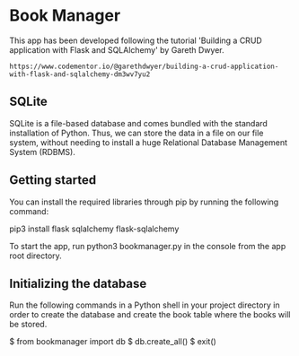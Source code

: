 # Book Manager

This app has been developed following the tutorial 'Building a CRUD application with Flask and SQLAlchemy' by Gareth Dwyer.

`https://www.codementor.io/@garethdwyer/building-a-crud-application-with-flask-and-sqlalchemy-dm3wv7yu2`

## SQLite

SQLite is a file-based database and comes bundled with the standard installation of Python. Thus, we can store the data in a file on our file system, without needing to install a huge Relational Database Management System (RDBMS).

## Getting started

You can install the required libraries through pip by running the following command:

pip3 install flask sqlalchemy flask-sqlalchemy

To start the app, run python3 bookmanager.py in the console from the app root directory.

## Initializing the database

Run the following commands in a Python shell in your project directory in order to create the database and create the book table where the books will be stored.

$ from bookmanager import db
$ db.create_all()
$ exit()
